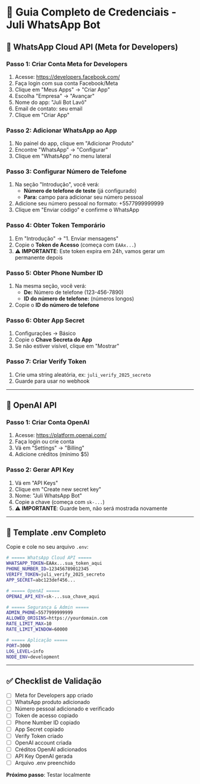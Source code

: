 # 🔑 Guia Completo de Credenciais - Juli WhatsApp Bot

## 📱 WhatsApp Cloud API (Meta for Developers)

### Passo 1: Criar Conta Meta for Developers
1. Acesse: https://developers.facebook.com/
2. Faça login com sua conta Facebook/Meta
3. Clique em "Meus Apps" → "Criar App"
4. Escolha "Empresa" → "Avançar"
5. Nome do app: "Juli Bot Lavô"
6. Email de contato: seu email
7. Clique em "Criar App"

### Passo 2: Adicionar WhatsApp ao App
1. No painel do app, clique em "Adicionar Produto"
2. Encontre "WhatsApp" → "Configurar"
3. Clique em "WhatsApp" no menu lateral

### Passo 3: Configurar Número de Telefone
1. Na seção "Introdução", você verá:
   - **Número de telefone de teste** (já configurado)
   - **Para:** campo para adicionar seu número pessoal
2. Adicione seu número pessoal no formato: +5577999999999
3. Clique em "Enviar código" e confirme o WhatsApp

### Passo 4: Obter Token Temporário
1. Em "Introdução" → "1. Enviar mensagens"
2. Copie o **Token de Acesso** (começa com `EAAx...`)
3. ⚠️ **IMPORTANTE**: Este token expira em 24h, vamos gerar um permanente depois

### Passo 5: Obter Phone Number ID
1. Na mesma seção, você verá:
   - **De:** Número de telefone (123-456-7890)
   - **ID do número de telefone:** (números longos)
2. Copie o **ID do número de telefone**

### Passo 6: Obter App Secret
1. Configurações → Básico
2. Copie o **Chave Secreta do App**
3. Se não estiver visível, clique em "Mostrar"

### Passo 7: Criar Verify Token
1. Crie uma string aleatória, ex: `juli_verify_2025_secreto`
2. Guarde para usar no webhook

---

## 🤖 OpenAI API

### Passo 1: Criar Conta OpenAI
1. Acesse: https://platform.openai.com/
2. Faça login ou crie conta
3. Vá em "Settings" → "Billing"
4. Adicione créditos (mínimo $5)

### Passo 2: Gerar API Key
1. Vá em "API Keys"
2. Clique em "Create new secret key"
3. Nome: "Juli WhatsApp Bot"
4. Copie a chave (começa com `sk-...`)
5. ⚠️ **IMPORTANTE**: Guarde bem, não será mostrada novamente

---

## 📝 Template .env Completo

Copie e cole no seu arquivo `.env`:

```bash
# ===== WhatsApp Cloud API =====
WHATSAPP_TOKEN=EAAx...sua_token_aqui
PHONE_NUMBER_ID=123456789012345
VERIFY_TOKEN=juli_verify_2025_secreto
APP_SECRET=abc123def456...

# ===== OpenAI =====
OPENAI_API_KEY=sk-...sua_chave_aqui

# ===== Segurança & Admin =====
ADMIN_PHONE=5577999999999
ALLOWED_ORIGINS=https://yourdomain.com
RATE_LIMIT_MAX=10
RATE_LIMIT_WINDOW=60000

# ===== Aplicação =====
PORT=3000
LOG_LEVEL=info
NODE_ENV=development
```

---

## ✅ Checklist de Validação

- [ ] Meta for Developers app criado
- [ ] WhatsApp produto adicionado
- [ ] Número pessoal adicionado e verificado
- [ ] Token de acesso copiado
- [ ] Phone Number ID copiado
- [ ] App Secret copiado
- [ ] Verify Token criado
- [ ] OpenAI account criada
- [ ] Créditos OpenAI adicionados
- [ ] API Key OpenAI gerada
- [ ] Arquivo .env preenchido

**Próximo passo**: Testar localmente
